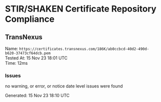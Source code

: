 # STIR/SHAKEN Certificate Repository Compliance

## TransNexus

Name: `https://certificates.transnexus.com/186K/ab0ccbcd-40d2-490d-b620-37473cf64dcb.pem`\
Tested At: 15 Nov 23 18:01 UTC\
Time: 12ms

### Issues

no warning, or error, or notice date level issues were found

Generated: 15 Nov 23 18:10 UTC
